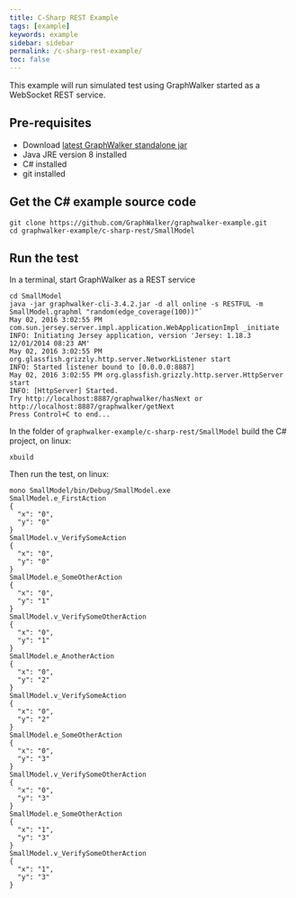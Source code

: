 ```yaml
---
title: C-Sharp REST Example
tags: [example]
keywords: example
sidebar: sidebar
permalink: /c-sharp-rest-example/
toc: false
---
```



This example will run simulated test using GraphWalker started as a WebSocket REST service.

## Pre-requisites

* Download [latest GraphWalker standalone jar](http://graphwalker.github.io/content/archive/graphwalker-cli-3.4.2.jar) 
* Java JRE version 8 installed
* C# installed
* git installed

## Get the C# example source code

```
git clone https://github.com/GraphWalker/graphwalker-example.git
cd graphwalker-example/c-sharp-rest/SmallModel
```

## Run the test

In a terminal, start GraphWalker as a REST service

```
cd SmallModel
java -jar graphwalker-cli-3.4.2.jar -d all online -s RESTFUL -m SmallModel.graphml "random(edge_coverage(100))"`
May 02, 2016 3:02:55 PM com.sun.jersey.server.impl.application.WebApplicationImpl _initiate
INFO: Initiating Jersey application, version 'Jersey: 1.18.3 12/01/2014 08:23 AM'
May 02, 2016 3:02:55 PM org.glassfish.grizzly.http.server.NetworkListener start
INFO: Started listener bound to [0.0.0.0:8887]
May 02, 2016 3:02:55 PM org.glassfish.grizzly.http.server.HttpServer start
INFO: [HttpServer] Started.
Try http://localhost:8887/graphwalker/hasNext or http://localhost:8887/graphwalker/getNext
Press Control+C to end...
```

In the folder of `graphwalker-example/c-sharp-rest/SmallModel` build the C# project, on linux:

```
xbuild
```

Then run the test, on linux:

```
mono SmallModel/bin/Debug/SmallModel.exe
SmallModel.e_FirstAction
{
  "x": "0",
  "y": "0"
}
SmallModel.v_VerifySomeAction
{
  "x": "0",
  "y": "0"
}
SmallModel.e_SomeOtherAction
{
  "x": "0",
  "y": "1"
}
SmallModel.v_VerifySomeOtherAction
{
  "x": "0",
  "y": "1"
}
SmallModel.e_AnotherAction
{
  "x": "0",
  "y": "2"
}
SmallModel.v_VerifySomeAction
{
  "x": "0",
  "y": "2"
}
SmallModel.e_SomeOtherAction
{
  "x": "0",
  "y": "3"
}
SmallModel.v_VerifySomeOtherAction
{
  "x": "0",
  "y": "3"
}
SmallModel.e_SomeOtherAction
{
  "x": "1",
  "y": "3"
}
SmallModel.v_VerifySomeOtherAction
{
  "x": "1",
  "y": "3"
}
```

